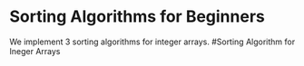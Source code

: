 # Sorting Algorithms for Beginners
We implement 3 sorting algorithms for integer arrays. 
#Sorting Algorithm for Ineger Arrays
